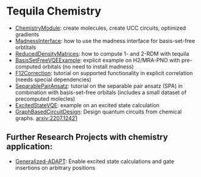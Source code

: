 # Tequila Chemistry

- [ChemistryModule](ChemistryModule.ipynb): create molecules, create UCC circuits, optimized gradients
- [MadnessInterface](MadnessInterface.ipynb): how to use the madness interface for basis-set-free orbtitals
- [ReducedDensityMatrices](ReducedDensityMatrices.ipynb): how to compute 1- and 2-RDM with tequila
- [BasisSetFreeVQEExample](BasisSetFreeVQEExample.ipynb): explicit example on H2/MRA-PNO with pre-computed orbitals (no need to install madness)
- [F12Correction](F12Correction.ipynb): tutorial on supported functionality in explicit correlation (needs special dependencies)
- [SeparablePairAnsatz](SeparablePairAnsatz.ipynb): tutorial on the separable pair ansatz (SPA) in combination with basis-set-free orbitals (includes a small dataset of precomputed molecles)
- [ExcitedStateVQE](ExcitedStateVQE.ipynb): example on an excited state calculation
- [GraphBasedCircuitDesign](GraphBasedCircuitDesign.ipynb): Design quantum circuits from chemical graphs. [arxiv:2207.12421](https://arxiv.org/abs/2207.12421)

## Further Research Projects with chemistry application:
- [Generalized-ADAPT](../research/generalized-adapt/): Enable excited state calculations and gate insertions on arbitrary positions


